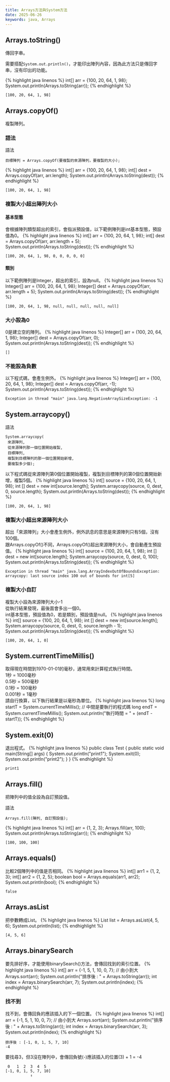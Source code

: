 ```yaml
---
title: Arrays方法與System方法
date: 2025-06-26
keywords: java, Arrays
---
```

## Arrays.toString()
傳回字串。

需要搭配`System.out.println()`，才能印出陣列內容，因為此方法只是傳回字串，沒有印出的功能。

{% highlight java linenos %}
int[] arr = {100, 20, 64, 1, 98};
System.out.println(Arrays.toString(arr));
{% endhighlight %}
```
[100, 20, 64, 1, 98]
```

## Arrays.copyOf()
複製陣列。

### 語法
語法
```
目標陣列 = Arrays.copyOf(要複製的來源陣列，要複製的大小);
```

{% highlight java linenos %}
int[] arr = {100, 20, 64, 1, 98};
int[] dest = Arrays.copyOf(arr, arr.length);
System.out.println(Arrays.toString(dest));
{% endhighlight %}
```
[100, 20, 64, 1, 98]
```

### 複製大小超出陣列大小
#### 基本型態
會根據陣列類型超出的索引，會指派預設值，以下範例陣列是int基本型態，預設值為0。
{% highlight java linenos %}
int[] arr = {100, 20, 64, 1, 98};
int[] dest = Arrays.copyOf(arr, arr.length + 5);
System.out.println(Arrays.toString(dest));
{% endhighlight %}
```
[100, 20, 64, 1, 98, 0, 0, 0, 0, 0]
```

#### 類別
以下範例陣列是Integer，超出的索引，設為null。
{% highlight java linenos %}
Integer[] arr = {100, 20, 64, 1, 98};
Integer[] dest = Arrays.copyOf(arr, arr.length + 5);
System.out.println(Arrays.toString(dest));
{% endhighlight %}
```
[100, 20, 64, 1, 98, null, null, null, null, null]
```

### 大小設為0
0是建立空的陣列。
{% highlight java linenos %}
Integer[] arr = {100, 20, 64, 1, 98};
Integer[] dest = Arrays.copyOf(arr, 0);
System.out.println(Arrays.toString(dest));
{% endhighlight %}
```
[]
```
### 不能設為負數
以下程式碼，會產生例外。
{% highlight java linenos %}
Integer[] arr = {100, 20, 64, 1, 98};
Integer[] dest = Arrays.copyOf(arr, -1);
System.out.println(Arrays.toString(dest));
{% endhighlight %}
```
Exception in thread "main" java.lang.NegativeArraySizeException: -1
```

## System.arraycopy()
語法
```
System.arraycopy(
 來源陣列, 
 從來源陣列那一個位置開始複製, 
 目標陣列, 
 複製到目標陣列的那一個位置開始新增, 
 要複製多少個);
```

以下程式碼從來源陣列第0個位置開始複製，複製到目標陣列的第0個位置開始新增，複製5個。
{% highlight java linenos %}
int[] source = {100, 20, 64, 1, 98};
int [] dest = new int[source.length];
System.arraycopy(source, 0, dest, 0, source.length);
System.out.println(Arrays.toString(dest));
{% endhighlight %}
```
[100, 20, 64, 1, 98]
```

### 複製大小超出來源陣列大小
超出「來源陣列」大小會產生例外，例外訊息的意思是來源陣列只有5個，沒有100個。<br>
跟Arrays.copyOf()不同，Arrays.copyOf()超出來源陣列大小，會自動產生預設值。
{% highlight java linenos %}
int[] source = {100, 20, 64, 1, 98};
int [] dest = new int[source.length];
System.arraycopy(source, 0, dest, 0, 100);
System.out.println(Arrays.toString(dest));
{% endhighlight %}
```
Exception in thread "main" java.lang.ArrayIndexOutOfBoundsException: arraycopy: last source index 100 out of bounds for int[5]
```

### 複製大小自訂
複製大小設為來源陣列大小-1<br>
從執行結果發現，最後面會多出一個0。<br>
int基本型態，預設值為0，若是類別，預設值是null。
{% highlight java linenos %}
int[] source = {100, 20, 64, 1, 98};
int [] dest = new int[source.length];
System.arraycopy(source, 0, dest, 0, source.length - 1);
System.out.println(Arrays.toString(dest));
{% endhighlight %}
```
[100, 20, 64, 1, 0]
```

## System.currentTimeMillis()
取得現在時間到1970-01-01的毫秒，通常用來計算程式執行時間。<br>
1秒 = 1000毫秒<br>
0.5秒 = 500毫秒<br>
0.1秒 = 100毫秒<br> 
0.001秒 = 1毫秒<br>
請自行換算，以下執行結果是以毫秒為單位。
{% highlight java linenos %}
long startT = System.currentTimeMillis();
    // 中間是要執行的程式碼
long endT = System.currentTimeMillis();
System.out.println("執行時間 =  " + (endT - startT));
{% endhighlight %}

## System.exit(0)
退出程式。
{% highlight java linenos %}
public class Test {
  public static void main(String[] args) {
    System.out.println("print1");
    System.exit(0);
    System.out.println("print2");
  }
}
{% endhighlight %}
```
print1
```

## Arrays.fill()
把陣列中的值全設為自訂預設值。

語法
```
Arrays.fill(陣列, 自訂預設值);
```

{% highlight java linenos %}
int[] arr = {1, 2, 3};
Arrays.fill(arr, 100);
System.out.println(Arrays.toString(arr));
{% endhighlight %}
```
[100, 100, 100]
```

## Arrays.equals()
比較2個陣列中的值是否相同。
{% highlight java linenos %}
int[] arr1 = {1, 2, 3};
int[] arr2 = {1, 2, 5};
boolean bool = Arrays.equals(arr1, arr2);
System.out.println(bool);
{% endhighlight %}
```
false
```
## Arrays.asList
把參數轉成List。
{% highlight java linenos %}
List<Integer> list = Arrays.asList(4, 5, 6);
System.out.println(list);
{% endhighlight %}
```
[4, 5, 6]
```

## Arrays.binarySearch
要先排好序，才能使用binarySearch()方法，會傳回找到的索引位置。
{% highlight java linenos %}
int[] arr = {-1, 5, 1, 10, 0, 7};
// 由小到大
Arrays.sort(arr);
System.out.println("排序後 : " + Arrays.toString(arr));
int index = Arrays.binarySearch(arr, 7);
System.out.println(index);
{% endhighlight %}

### 找不到
找不到，會傳回負的應該插入的下一個位置。
{% highlight java linenos %}
int[] arr = {-1, 5, 1, 10, 0, 7};
// 由小到大
Arrays.sort(arr);
System.out.println("排序後 : " + Arrays.toString(arr));
int index = Arrays.binarySearch(arr, 3);
System.out.println(index);
{% endhighlight %}
```
排序後 : [-1, 0, 1, 5, 7, 10]
-4
```

要找尋3，但3沒在陣列中，會傳回負號(-)應該插入的位置(3) \+ 1 = -4
```
 0   1  2  3  4  5
[-1, 0, 1, 5, 7, 10]
           ↑
```




